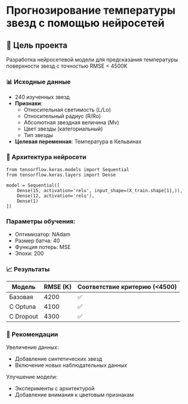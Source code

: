 # Прогнозирование температуры звезд с помощью нейросетей

## 🌌 Цель проекта
Разработка нейросетевой модели для предсказания температуры поверхности звезд с точностью RMSE < 4500K

### 📊 Исходные данные
- 240 изученных звезд
- **Признаки**:
  - Относительная светимость (L/Lo)
  - Относительный радиус (R/Ro)
  - Абсолютная звездная величина (Mv)
  - Цвет звезды (категориальный)
  - Тип звезды
- **Целевая переменная**: Температура в Кельвинах

### 🤖 Архитектура нейросети
```
from tensorflow.keras.models import Sequential
from tensorflow.keras.layers import Dense

model = Sequential([
    Dense(15, activation='relu', input_shape=(X_train.shape[1],)),
    Dense(12, activation='relu'),
    Dense(1)
])
```
### Параметры обучения:

- Оптимизатор: NAdam
- Размер батча: 40
- Функция потерь: MSE
- Эпохи: 200

### 📈 Результаты
| Модель |	RMSE (K)	| Соответствие критерию (<4500) |
|---------|----------|-------------------|
| Базовая	 | 4200	| ✅ |
| С Optuna	| 4100 | ✅ |
| С Dropout	| 4300	| ✅ |

### 🚀 Рекомендации
Увеличение данных:
 - Добавление синтетических звезд
 - Включение новых наблюдательных данных

Улучшение модели:
 - Эксперименты с архитектурой
 - Добавление внимания к цветовым признакам
